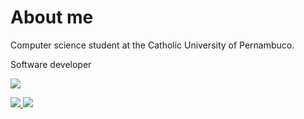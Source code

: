 # About me
 
<p>Computer science student at the Catholic University of Pernambuco.</p>
<p>Software developer</p>


<p/>
 <p><img src="https://github-readme-stats.vercel.app/api/top-langs/?username=fbsoares-lu&langs_count=10&theme=tokyonight&layout=compact"  /></p>
 
 <a href="https://www.linkedin.com/in/lucas-henrique-soares/">
    <img src="https://img.shields.io/badge/LinkedIn-0077B5?style=for-the-badge&logo=linkedin&logoColor=white" />
 </a> 
 
 <a href="https://www.youtube.com/channel/UCNhwdO6H7hFPiVoAadIF3xA">
    <img src="https://img.shields.io/badge/YouTube-FF0000?style=for-the-badge&logo=youtube&logoColor=white" />
 </a> 
 

